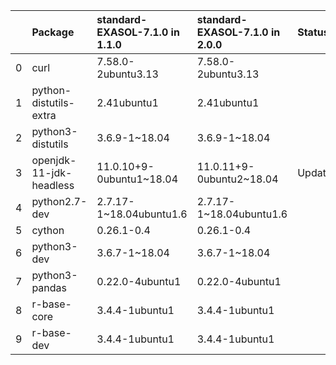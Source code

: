|    | Package                 | standard-EXASOL-7.1.0 in 1.1.0                  | standard-EXASOL-7.1.0 in 2.0.0                | Status   |
|---:|:------------------------|:---------------------------|:-------------------------|:---------|
|  0 | curl                    | 7.58.0-2ubuntu3.13         | 7.58.0-2ubuntu3.13       |          |
|  1 | python-distutils-extra  | 2.41ubuntu1                | 2.41ubuntu1              |          |
|  2 | python3-distutils       | 3.6.9-1~18.04              | 3.6.9-1~18.04            |          |
|  3 | openjdk-11-jdk-headless | 11.0.10+9-0ubuntu1~18.04   | 11.0.11+9-0ubuntu2~18.04 | Updated  |
|  4 | python2.7-dev           | 2.7.17-1~18.04ubuntu1.6    | 2.7.17-1~18.04ubuntu1.6  |          |
|  5 | cython                  | 0.26.1-0.4                 | 0.26.1-0.4               |          |
|  6 | python3-dev             | 3.6.7-1~18.04              | 3.6.7-1~18.04            |          |
|  7 | python3-pandas          | 0.22.0-4ubuntu1            | 0.22.0-4ubuntu1          |          |
|  8 | r-base-core             | 3.4.4-1ubuntu1             | 3.4.4-1ubuntu1           |          |
|  9 | r-base-dev              | 3.4.4-1ubuntu1             | 3.4.4-1ubuntu1           |          |

